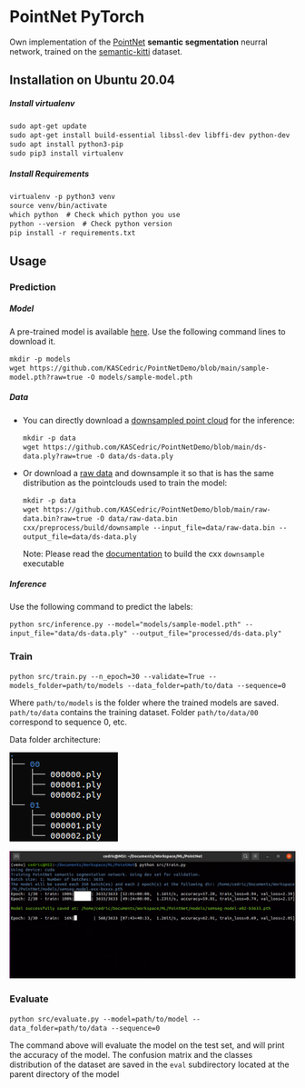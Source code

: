 # PointNet PyTorch
Own implementation of the [PointNet](https://arxiv.org/abs/1612.00593) __semantic segmentation__ neurral network, trained on the [semantic-kitti](http://www.semantic-kitti.org/) dataset.



## Installation on Ubuntu 20.04

##### Install virtualenv
```
sudo apt-get update
sudo apt-get install build-essential libssl-dev libffi-dev python-dev
sudo apt install python3-pip
sudo pip3 install virtualenv 
```
##### Install Requirements
```
virtualenv -p python3 venv
source venv/bin/activate
which python  # Check which python you use
python --version  # Check python version
pip install -r requirements.txt
```

## Usage


### Prediction

##### Model
A pre-trained model is available [here](https://github.com/KASCedric/PointNetDemo). Use the following command lines to download it.
```
mkdir -p models
wget https://github.com/KASCedric/PointNetDemo/blob/main/sample-model.pth?raw=true -O models/sample-model.pth
```
##### Data
- You can directly download a [downsampled point cloud](https://github.com/KASCedric/PointNetDemo) for the inference:
    ```
    mkdir -p data
    wget https://github.com/KASCedric/PointNetDemo/blob/main/ds-data.ply?raw=true -O data/ds-data.ply
    ```
- Or download a [raw data](https://github.com/KASCedric/PointNetDemo) and downsample it so that is has the same distribution as the pointclouds used to train the model:
    ```
    mkdir -p data
    wget https://github.com/KASCedric/PointNetDemo/blob/main/raw-data.bin?raw=true -O data/raw-data.bin
    cxx/preprocess/build/downsample --input_file=data/raw-data.bin --output_file=data/ds-data.ply
    ```
    Note: Please read the [documentation](https://github.com/KASCedric/PointNet/tree/main/cxx/preprocess) to build the cxx `downsample` executable 

##### Inference 

Use the following command to predict the labels:
```
python src/inference.py --model="models/sample-model.pth" --input_file="data/ds-data.ply" --output_file="processed/ds-data.ply"
```

### Train
```
python src/train.py --n_epoch=30 --validate=True --models_folder=path/to/models --data_folder=path/to/data --sequence=0
```
Where `path/to/models` is the folder where the trained models are saved.
`path/to/data` contains the training dataset. Folder `path/to/data/00` correspond to sequence 0, etc.


Data folder architecture:

![Processed folder architecture](misc/train_data_folder.png)


![Training the model](misc/training.png)

### Evaluate

```
python src/evaluate.py --model=path/to/model --data_folder=path/to/data --sequence=0
```
The command above will evaluate the model on the test set, and will print the accuracy of the model. 
The confusion matrix and the classes distribution of the dataset are saved in the `eval` subdirectory located at the parent 
directory of the model
